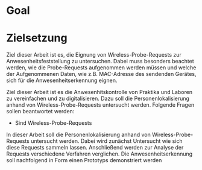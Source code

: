 # Goal


# Zielsetzung

Ziel dieser Arbeit ist es, die Eignung von Wireless-Probe-Requests zur Anwesenheitsfeststellung zu untersuchen.
Dabei muss besonders beachtet werden, wie die Probe-Requests aufgenommen werden müssen und welche der Aufgenommenen Daten, wie z.B. MAC-Adresse des sendenden Gerätes, sich für die Anwesenheitserkennung eignen.









Ziel dieser Arbeit ist es die Anwesenhitskontrolle von Praktika und Laboren zu vereinfachen und zu digitalisieren.
Dazu soll die Personenlokalisierung anhand von Wireless-Probe-Requests untersucht werden.
Folgende Fragen sollen beantwortet werden:

- Sind Wireless-Probe-Requests 

In dieser Arbeit soll die Personenlokalisierung anhand von Wireless-Probe-Requests untersucht werden.
Dabei wird zunächst Untersucht wie sich diese Requests sammeln lassen.
Anschließend werden zur Analyse der Requests verschiedene Verfahren verglichen.
Die Anwesenheitserkennung soll nachfolgend in Form einen Prototyps demonstriert werden 

